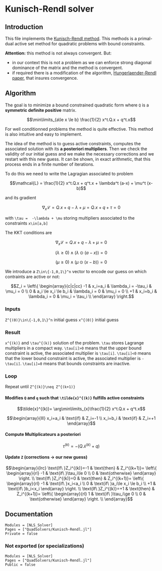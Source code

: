 # Kunisch-Rendl solver

## Introduction

This file implements the [Kunisch-Rendl method](https://epubs.siam.org/doi/10.1137/S1052623400376135). This methods is a primal-dual active set method for quadratic problems with bound constraints.

**Attention:** this method is not always convergent. But:
- in our context this is not a problem as we can enforce strong
  diagonal dominance of the matrix and the method is convergent.
- if required there is a modification of the algorithm,
  [Hungerlaender-Rendl
  paper](http://www.optimization-online.org/DB_HTML/2016/09/5644.html),
  that insures convergence.


## Algorithm

The goal is to minimize a bound constrained quadratic form where ``Q``
is a **symmetric definite positive** matrix.

```math
\min\limits_{a\le x \le b} \frac{1}{2} x^t.Q.x + q^t.x
```

For well conditionned problems the method is quite effective. This
method is also intuitive and easy to implement.

The idea of the method is to guess active constraints, computes the
associated solution with its **a posteriori multipliers**. Then we
check the validity of our initial guess and we make the necessary
corrections and we restart with this new guess. It can be shown, in
exact arithmetic, that this process ends in a finite number of
iterations.

To do this we need to write the Lagragian associated to problem

```math
\mathcal{L} = \frac{1}{2} x^t.Q.x + q^t.x + \lambda^t (a-x) + \mu^t (x-b)
```

and its gradient

```math
\nabla_x \mathcal{L} = Q.x + q -\lambda + \mu = Q.x+q+\tau = 0
```
with ``\tau =  -\lambda + \mu`` storing multipliers associated to the constraints ``x\in[a,b]``

The KKT conditions are
```math
\nabla_x \mathcal{L} = Q.x+q-\lambda+\mu =0
```
```math
(\lambda \ge 0)\wedge(\lambda\odot(a-x))=0 
```
```math
(\mu \ge 0)\wedge(\mu\odot(x-b))=0
```

We introduce a ``Z\in\{-1,0,1\}^n`` vector to encode our guess on
which contraints are active or not:

```math
Z_i = \left\{
\begin{array}{c|c|cc}
-1 & x_i=a_i & \lambda_i = -\tau_i &  \mu_i = 0 \\
0  & a_i \le x_i \le b_i & \lambda_i = 0 & \mu_i = 0 \\
+1 &  x_i=b_i & \lambda_i = 0 &  \mu_i = \tau_i \\
\end{array}
\right.
``` 

### Inputs
 
``Z^{(0)}\in\{-1,0,1\}^n`` initial guess 
``x^{(0)}`` initial guess

### Result 

``x^{(k)}`` and ``\tau^{(k)}`` solution of the problem. ``\tau``
stores Lagrange multipliers in a compact way. ``\tau[i]>0`` means that
the upper bound constraint is active, the associated multiplier is
``\tau[i]``. ``\tau[i]<0`` means that the lower bound constraint is
active, the associated multiplier is ``-\tau[i]``. ``\tau[i]=0`` means
that bounds constraints are inactive.
	
### Loop

Repeat until ``Z^{(k)}\neq Z^{(k+1)}``

#### Modifies ``Q`` and ``q`` such that ``\tilde{x}^{(k)}`` fulfills active constraints

```math
\tilde{x}^{(k)}= \arg\min\limits_{x}\frac{1}{2} x^t.Q.x + q^t.x
```

```math
\begin{array}{lll}
x_i=a_i & \text{if} & Z_i=-1 \\ 
x_i=b_i & \text{if} & Z_i=+1
\end{array}
```

#### Compute Multiplicateurs a posteriori

```math
\tau^{(k)} = -( Q.\tilde{x}^{(k)}+q )
```

#### Update ``Z`` (corrections -> our new guess)
```math
\begin{array}{lrc}
  
  \text{If\ }Z_i^{(k)}=-1 & \text{then} & Z_i^{(k+1)}=
  \left\{
  \begin{array}{rl}
    -1 & \text{if\ }\tau_i\le 0 \\
    0 & \text{otherwise}
  \end{array}
  \right.  \\

  \text{If\ }Z_i^{(k)}=0 & \text{then} & Z_i^{(k+1)}=
  \left\{
  \begin{array}{rl}
    -1 & \text{if\ }x_i<a_i \\
    0 & \text{if\ }a_i\le x_i  \le b_i \\
    +1 & \text{if\ }b_i<x_i
  \end{array}
  \right.  \\

  \text{If\ }Z_i^{(k)}=+1 & \text{then} & Z_i^{(k+1)}=
  \left\{
  \begin{array}{rl}
    1 & \text{if\ }\tau_i\ge 0 \\
    0 & \text{otherwise}
  \end{array}
  \right.  \\
  
\end{array}
```

## Documentation

```@autodocs
Modules = [NLS_Solver]
Pages = ["QuadSolvers/Kunisch-Rendl.jl"]
Private = false
```

### Not exported (or specializations)

```@autodocs
Modules = [NLS_Solver]
Pages = ["QuadSolvers/Kunisch-Rendl.jl"]
Public = false
```
